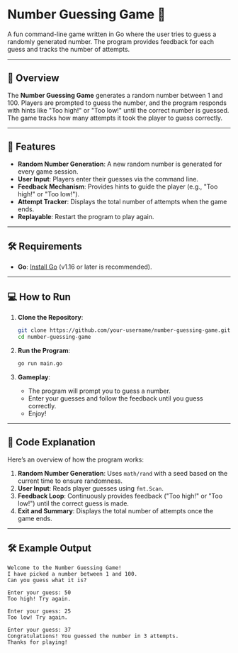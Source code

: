 # Number Guessing Game 🎲

A fun command-line game written in Go where the user tries to guess a randomly generated number. The program provides feedback for each guess and tracks the number of attempts.

---

## 📖 Overview
The **Number Guessing Game** generates a random number between 1 and 100. Players are prompted to guess the number, and the program responds with hints like "Too high!" or "Too low!" until the correct number is guessed. The game tracks how many attempts it took the player to guess correctly.

---

## 🚀 Features
- **Random Number Generation**: A new random number is generated for every game session.
- **User Input**: Players enter their guesses via the command line.
- **Feedback Mechanism**: Provides hints to guide the player (e.g., "Too high!" or "Too low!").
- **Attempt Tracker**: Displays the total number of attempts when the game ends.
- **Replayable**: Restart the program to play again.

---

## 🛠️ Requirements
- **Go**: [Install Go](https://golang.org/dl/) (v1.16 or later is recommended).

---

## 💻 How to Run
1. **Clone the Repository**:
    ```bash
    git clone https://github.com/your-username/number-guessing-game.git
    cd number-guessing-game
    ```

2. **Run the Program**:
    ```bash
    go run main.go
    ```

3. **Gameplay**:
    - The program will prompt you to guess a number.
    - Enter your guesses and follow the feedback until you guess correctly.
    - Enjoy!

---

## 🧩 Code Explanation
Here’s an overview of how the program works:
1. **Random Number Generation**: Uses `math/rand` with a seed based on the current time to ensure randomness.
2. **User Input**: Reads player guesses using `fmt.Scan`.
3. **Feedback Loop**: Continuously provides feedback ("Too high!" or "Too low!") until the correct guess is made.
4. **Exit and Summary**: Displays the total number of attempts once the game ends.

---

## 🛠️ Example Output
```plaintext
Welcome to the Number Guessing Game!
I have picked a number between 1 and 100.
Can you guess what it is?

Enter your guess: 50
Too high! Try again.

Enter your guess: 25
Too low! Try again.

Enter your guess: 37
Congratulations! You guessed the number in 3 attempts.
Thanks for playing!
